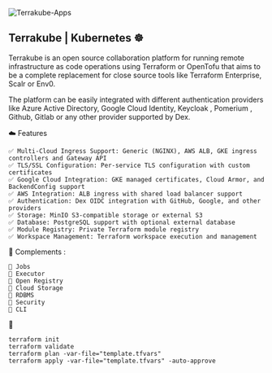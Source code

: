 ![Terrakube-Apps](https://github.com/user-attachments/assets/73ae0051-66ee-416a-85ab-6d46c08e1417)


## Terrakube | Kubernetes ☸️
Terrakube is an open source collaboration platform for running remote infrastructure as code operations using Terraform or OpenTofu that aims to be a complete replacement for close source tools like Terraform Enterprise, Scalr or Env0.

The platform can be easily integrated with different authentication providers like Azure Active Directory, Google Cloud Identity, Keycloak , Pomerium , Github, Gitlab or any other provider supported by Dex.


☁️ Features
```
✅ Multi-Cloud Ingress Support: Generic (NGINX), AWS ALB, GKE ingress controllers and Gateway API
✅ TLS/SSL Configuration: Per-service TLS configuration with custom certificates
✅ Google Cloud Integration: GKE managed certificates, Cloud Armor, and BackendConfig support
✅ AWS Integration: ALB ingress with shared load balancer support
✅ Authentication: Dex OIDC integration with GitHub, Google, and other providers
✅ Storage: MinIO S3-compatible storage or external S3
✅ Database: PostgreSQL support with optional external database
✅ Module Registry: Private Terraform module registry
✅ Workspace Management: Terraform workspace execution and management
```

🎯 Complements :
```
📃 Jobs
📃 Executor
📃 Open Registry
📃 Cloud Storage
📃 RDBMS
📃 Security
📃 CLI
```

🚀  
```
terraform init
terraform validate
terraform plan -var-file="template.tfvars"
terraform apply -var-file="template.tfvars" -auto-approve
```

